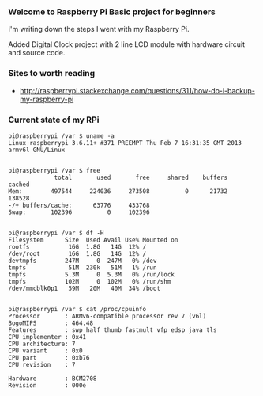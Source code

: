 ### Welcome to Raspberry Pi Basic project for beginners

I'm writing down the steps I went with my Raspberry Pi.

Added Digital Clock project with 2 line LCD module with hardware circuit and source code.


### Sites to worth reading
* http://raspberrypi.stackexchange.com/questions/311/how-do-i-backup-my-raspberry-pi


### Current state of my RPi
```
pi@raspberrypi /var $ uname -a
Linux raspberrypi 3.6.11+ #371 PREEMPT Thu Feb 7 16:31:35 GMT 2013 armv6l GNU/Linux


pi@raspberrypi /var $ free
             total       used       free     shared    buffers     cached
Mem:        497544     224036     273508          0      21732     138528
-/+ buffers/cache:      63776     433768
Swap:       102396          0     102396


pi@raspberrypi /var $ df -H
Filesystem      Size  Used Avail Use% Mounted on
rootfs           16G  1.8G   14G  12% /
/dev/root        16G  1.8G   14G  12% /
devtmpfs        247M     0  247M   0% /dev
tmpfs            51M  230k   51M   1% /run
tmpfs           5.3M     0  5.3M   0% /run/lock
tmpfs           102M     0  102M   0% /run/shm
/dev/mmcblk0p1   59M   20M   40M  34% /boot


pi@raspberrypi /var $ cat /proc/cpuinfo
Processor       : ARMv6-compatible processor rev 7 (v6l)
BogoMIPS        : 464.48
Features        : swp half thumb fastmult vfp edsp java tls
CPU implementer : 0x41
CPU architecture: 7
CPU variant     : 0x0
CPU part        : 0xb76
CPU revision    : 7

Hardware        : BCM2708
Revision        : 000e

```
